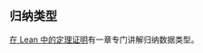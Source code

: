 ## 归纳类型

[在 Lean 中的定理证明](https://lean-lang.org/theorem_proving_in_lean4/inductive_types.html)有一章专门讲解归纳数据类型。